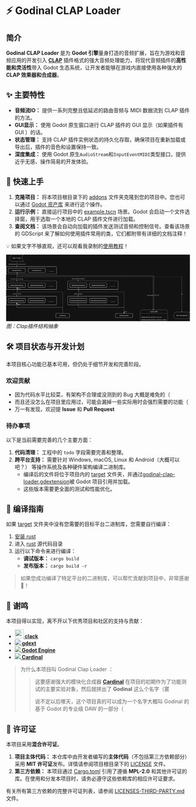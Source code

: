 # ⚡ Godinal CLAP Loader

## 简介

**Godinal CLAP Loader** 是为 **Godot 引擎**量身打造的音频扩展，旨在为游戏和音频应用的开发引入 **[CLAP](https://github.com/free-audio/clap)** 插件格式的强大音频处理能力，将现代音频插件的**高性能和灵活性**带入 Godot 生态系统，让开发者能够在游戏内直接使用各种强大的 **CLAP 效果器和合成器**。

## ✨ 主要特性

- **音频流IO：** 提供一系列完整且低延迟的路由音频与 MIDI 数据流到 CLAP 插件的方法。
- **GUI显示：** 使用 Godot 原生窗口进行 CLAP 插件的 GUI 显示（如果插件有 GUI ）的话。
- **状态管理：** 支持 CLAP 插件实例状态的持久化存取，确保项目在重新加载或导出后，插件的音色和设置保持一致。
- **深度集成：** 使用 Godot 原生`AudioStream`和`InputEventMIDI`类型接口，提供近乎无感、操作简易的开发体验。

## 🚀 快速上手

1.  **克隆项目：** 将本项目根目录下的 [addons](addons) 文件夹克隆到您的项目中。您也可以通过 [Godot 资产库](https://example.com) 来进行这个操作。
2.  **运行示例：** 直接运行项目中的 [example.tscn](addons/godinal-clap-loader/example.tscn) 场景。Godot 会启动一个文件选择窗，用于选取一个本地的 CLAP 插件文件进行加载。
3.  **查阅文档：** 该场景会自动向加载的插件发送测试音频和控制信号。查看该场景的 GDScript 来了解如何使用插件常用的类，它们都附带有详细的文档注释！

💡 如果文字不够直观，还可以观看我录制的[使用教程](https://example.com)！

![](addons/godinal-clap-loader/Clap插件结构.drawio.svg)
*图：Clap插件结构抽象*

## 🛠️ 项目状态与开发计划

本项目核心功能已基本可用，但仍处于细节开发和完善阶段。

### 欢迎贡献

- 因为代码水平比较菜，有架构不合理或没测到的 Bug 大概是难免的（
- 而且还没怎么在项目里应用过，可能会漏掉一些实际用时会强烈需要的功能（
- 万一有发现，欢迎提 **Issue** 和 **Pull Request**

### 待办事项

以下是当前需要完善的几个主要方面：

1.  **代码清理：** 工程中的 `todo` 字段需要完善和整理。
2.  **跨平台支持：** 需要针对 Windows, macOS, Linux 和 Android（大概可以吧？） 等操作系统及各种硬件架构编译二进制库。
      -  编译后的文件将位于项目内的 [target](addons/godinal-clap-loader/rust/target) 文件夹，并通过[godinal-clap-loader.gdextension](addons/godinal-clap-loader/godinal-clap-loader.gdextension)被 Godot 项目引用并加载。
      -  这些版本需要更全面的测试和性能优化。

## 🔨 编译指南

如果 [target](addons/godinal-clap-loader/rust/target) 文件夹中没有您需要的目标平台二进制库，您需要自行编译：

1.  [安装 rust](https://www.rust-lang.org/learn/get-started)
2.  进入 [rust](addons/godinal-clap-loader/rust) 源代码目录
3.  运行以下命令来进行编译：
      - **调试版本：** `cargo build`
      - **发布版本：** `cargo build -r`

> 如果您成功编译了特定平台的二进制库，可以帮忙贡献到项目中，非常感谢🙏！

## 👏 谢鸣

本项目得以实现，离不开以下优秀项目和社区的支持与贡献：

- **[<img src="https://github.com/prokopyl/clack/blob/main/logo.svg" width="24" height="24"> clack](https://github.com/prokopyl/clack)**
- **[<img src="https://avatars.githubusercontent.com/u/66136469?s=24&v=4"> gdext](https://github.com/godot-rust/gdext)**
- **[<img src="https://avatars.githubusercontent.com/u/6318500?s=24&v=4"> Godot Engine](https://github.com/godotengine/godot)**
- **[<img src="https://avatars.githubusercontent.com/u/6681623?s=24&v=4"> Cardinal](https://github.com/DISTRHO/Cardinal)**

> 为什么本项目叫 Godinal Clap Loader ：
> > 这要感谢强大的模块化合成器 **[Cardinal](https://github.com/DISTRHO/Cardinal)** 在项目的初期作为了功能测试的主要实验对象，然后就拼出了 **Godinal** 这么个名字（雾
> >
> > 说不定以后哪天，这个项目真的可以成为一个名字大概叫 Godinal 的基于 Godot 的专业级 DAW 的一部分（

## 📜 许可证

本项目采用**混合许可证**。

1.  **项目主体代码：** 本仓库中由开发者编写的**主体代码**（不包括第三方依赖部分）采用 **MIT 许可证**发布。详情请参阅项目根目录下的 [LICENSE](LICENSE) 文件。
2.  **第三方依赖：** 本项目通过 [Cargo.toml](addons/godinal-clap-loader/rust/Cargo.toml) 引用了遵循 **MPL-2.0** 和其他许可证的库。在使用和分发本项目时，请务必遵守这些依赖库的相应许可证要求。

有关所有第三方依赖的完整许可证列表，请参阅 [LICENSES-THIRD-PARTY.md](LICENSES-THIRD-PARTY.md) 文件。
